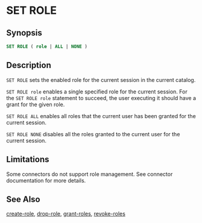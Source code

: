 SET ROLE
========

Synopsis
--------

``` sql
SET ROLE ( role | ALL | NONE )
```

Description
-----------

`SET ROLE` sets the enabled role for the current session in the current catalog.

`SET ROLE role` enables a single specified role for the current session. For the `SET ROLE role` statement to succeed, the user executing it should have a grant for the given role.

`SET ROLE ALL` enables all roles that the current user has been granted for the current session.

`SET ROLE NONE` disables all the roles granted to the current user for the current session.

Limitations
-----------

Some connectors do not support role management. See connector documentation for more details.

See Also
--------

[create-role](./create-role.html), [drop-role](./drop-role.html), [grant-roles](./grant-roles.html), [revoke-roles](./revoke-roles.html)

